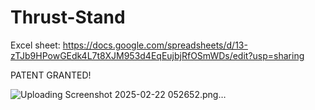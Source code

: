 # Thrust-Stand

Excel sheet: https://docs.google.com/spreadsheets/d/13-zTJb9HPowGEdk4L7t8XJM953d4EqEujbjRfOSmWDs/edit?usp=sharing

PATENT GRANTED!

![Uploading Screenshot 2025-02-22 052652.png…]()
